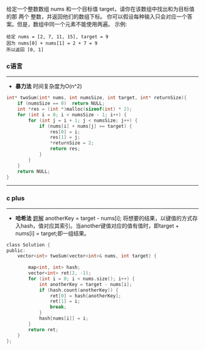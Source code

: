 给定一个整数数组 nums 和一个目标值 target，请你在该数组中找出和为目标值的那 两个 整数，并返回他们的数组下标。
你可以假设每种输入只会对应一个答案。但是，数组中同一个元素不能使用两遍。
示例:
```
给定 nums = [2, 7, 11, 15], target = 9
因为 nums[0] + nums[1] = 2 + 7 = 9
所以返回 [0, 1]
```

### c语言
***

* **暴力法**
  时间复杂度为O(n^2)
```c
int* twoSum(int* nums, int numsSize, int target, int* returnSize){
    if (numsSize == 0)  return NULL;
    int *res = (int *)malloc(sizeof(int) * 2);
    for (int i = 0; i < numsSize - 1; i++) {
        for (int j = i + 1; j < numsSize; j++) {
            if (nums[i] + nums[j] == target) {
                res[0] = i;
                res[1] = j;
                *returnSize = 2;
                return res;
            }
        }
    }
    return NULL;
}
```
***

### c plus
***
* **哈希法**
[题解](https://leetcode-cn.com/problems/two-sum/solution/jie-suan-fa-1-liang-shu-zhi-he-by-guanpengchn/)
anotherKey = target - nums[i]; 将想要的结果，以键值的方式存入hash，值对应其索引。当another键值对应的值有值时，即target + nums[i] = target;即一组结果。
```c
class Solution {
public:
    vector<int> twoSum(vector<int>& nums, int target) {
        
        map<int, int> hash; 
        vector<int> ret(2, -1);
        for (int i = 0; i < nums.size(); i++) {
            int anotherKey = target - nums[i];
            if (hash.count(anotherKey)) {
                ret[0] = hash[anotherKey];
                ret[1] = i;
                break;
            }
            hash[nums[i]] = i;
        }
        return ret;
    }
};

```

